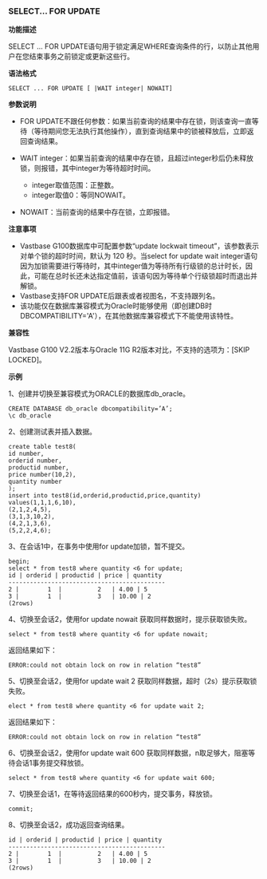 ### SELECT... FOR UPDATE

**功能描述**

SELECT ... FOR UPDATE语句用于锁定满足WHERE查询条件的行，以防止其他用户在您结束事务之前锁定或更新这些行。

**语法格式**

```
SELECT ... FOR UPDATE [ |WAIT integer| NOWAIT]
```

**参数说明**


- FOR UPDATE不跟任何参数：如果当前查询的结果中存在锁，则该查询一直等待（等待期间您无法执行其他操作），直到查询结果中的锁被释放后，立即返回查询结果。
- WAIT integer：如果当前查询的结果中存在锁，且超过integer秒后仍未释放锁，则报错，其中integer为等待超时时间。

  - integer取值范围：正整数。
  - integer取值0：等同NOWAIT。
- NOWAIT：当前查询的结果中存在锁，立即报错。

**注意事项**

- Vastbase G100数据库中可配置参数“update lockwait timeout”，该参数表示对单个锁的超时时间，默认为 120 秒。当select for update wait integer语句因为加锁需要进行等待时，其中integer值为等待所有行级锁的总计时长，因此，可能在总时长还未达指定值前，该语句因为等待单个行级锁超时而退出并解锁。
- Vastbase支持FOR UPDATE后跟表或者视图名，不支持跟列名。
- 该功能仅在数据库兼容模式为Oracle时能够使用（即创建DB时DBCOMPATIBILITY='A'），在其他数据库兼容模式下不能使用该特性。

**兼容性**

Vastbase G100 V2.2版本与Oracle 11G R2版本对比，不支持的选项为：[SKIP LOCKED]。

**示例**

1、创建并切换至兼容模式为ORACLE的数据库db_oracle。

```
CREATE DATABASE db_oracle dbcompatibility=’A’;     
\c db_oracle
```

2、创建测试表并插入数据。

```
create table test8(
id number,
orderid number,
productid number,
price number(10,2),
quantity number
);
insert into test8(id,orderid,productid,price,quantity) 
values(1,1,1,6,10),
(2,1,2,4,5),
(3,1,3,10,2),
(4,2,1,3,6),
(5,2,2,4,6);
```

3、在会话1中，在事务中使用for update加锁，暂不提交。

```
begin;
select * from test8 where quantity <6 for update;
id | orderid | productid | price | quantity
--------------------------------------------
2 |        1  |          2   | 4.00 | 5
3 |        1  |          3   | 10.00 | 2
(2rows)
```

4、切换至会话2，使用for update nowait 获取同样数据时，提示获取锁失败。

```
select * from test8 where quantity <6 for update nowait;
```

返回结果如下：

```
ERROR:could not obtain lock on row in relation “test8”
```

5、切换至会话2，使用for update wait 2 获取同样数据，超时（2s）提示获取锁失败。

```
elect * from test8 where quantity <6 for update wait 2;
```

返回结果如下：

```
ERROR:could not obtain lock on row in relation “test8”
```

6、切换至会话2，使用for update wait 600 获取同样数据，n取足够大，阻塞等待会话1事务提交释放锁。

```
select * from test8 where quantity <6 for update wait 600;
```

7、切换至会话1，在等待返回结果的600秒内，提交事务，释放锁。

```
commit;
```

8、切换至会话2，成功返回查询结果。

```
id | orderid | productid | price | quantity
--------------------------------------------
2 |        1  |          2   | 4.00 | 5
3 |        1  |          3   | 10.00 | 2
(2rows)
```
